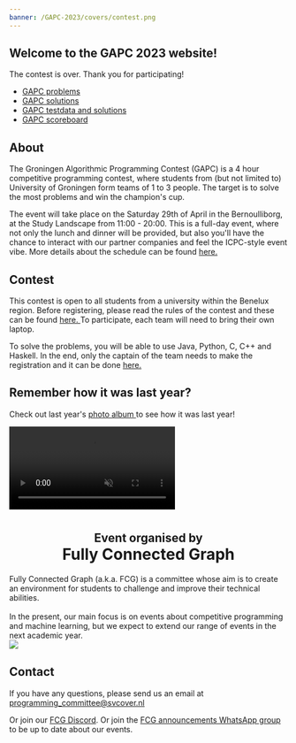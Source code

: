```yaml
---
banner: /GAPC-2023/covers/contest.png
---
```


## Welcome to the GAPC 2023 website!

The contest is over. Thank you for participating!

* <a href="/GAPC-2023/gapc-final/contest.pdf" target="_blank">GAPC problems</a>
* <a href="/GAPC-2023/gapc-final/solutions.pdf" target="_blank">GAPC solutions</a>
* [GAPC testdata and solutions](/GAPC-2023/gapc-final/gapc23.zip)
* <a href="/GAPC-2023/gapc-final/Scoreboard_GAPC_2023.html" target="_blank">GAPC scoreboard</a>

## About

The Groningen Algorithmic Programming Contest (GAPC) is a 4 hour competitive programming contest, where students from (but not limited to) University of Groningen form teams of 1 to 3 people. The target is to solve the most problems and win the champion's cup.

The event will take place on the Saturday 29th of April in the Bernoulliborg, at the Study Landscape from 11:00 - 20:00. This is a full-day event, where not only the lunch and dinner will be provided, but also you'll have the chance to interact with our partner companies and feel the ICPC-style event vibe. More details about the schedule can be found <a href="https://fully-connected-graph.github.io/GAPC-2023/schedule/">
here.
</a>

## Contest

This contest is open to all students from a university within the Benelux region. Before registering, please read the rules of the contest and these can be found <a href="https://fully-connected-graph.github.io/GAPC-2023/rules/">
here. </a> To participate, each team will need to bring their own laptop. 

To solve the problems, you will be able to use Java, Python, C, C++ and Haskell. In the end, only the captain of the team needs to make the registration and it can be done <a href="https://fully-connected-graph.github.io/GAPC-2023/register/">
here. </a>

## Remember how it was last year?

Check out last year's
<a href="https://www.svcover.nl/photos/1522">
photo album
</a>
to see how it was last year!

<a href="https://www.svcover.nl/photos/1522"  style="overflow: hidden;">
    <video src="./gapc-2022-slideshow.mp4" autoplay muted loop>
    </video>
</a>

<div>
    <center>
        <h1>
            <span style="font-size:.75em;">
                Event organised by
            </span>
            <br/>
            Fully Connected Graph
        </h1>
    </center>

<div class="flex flex-col md:flex-row ">
<div>
Fully Connected Graph (a.k.a. FCG) is a committee whose aim is to create an environment for students to challenge and improve their technical abilities.
<br/><br/>
In the present, our main focus is on events about competitive programming and machine learning, but we expect to extend our range of events in the next academic year.
</div>
<div>
    <img src="/GAPC-2023/fcg-members.png">
</div>
</div>

</div>

## Contact 

If you have any questions, please send us an email at programming_committee@svcover.nl

Or join our [FCG Discord](https://discord.com/invite/JfzxyBHPsH). Or join the [FCG announcements WhatsApp group](https://chat.whatsapp.com/JynZLRD7yUr9f5OsQ1rzkb) to be up to date about our events.